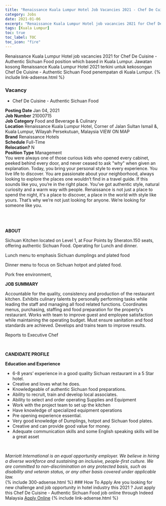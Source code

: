 ```yaml
---
title: "Renaissance Kuala Lumpur Hotel Job Vacancies 2021 - Chef De Cuisine - Authentic Sichuan Food" 
category: Jobs 
date: 2021-01-06 
excerpt: "Renaissance Kuala Lumpur Hotel job vacancies 2021 for Chef De Cuisine - Authentic Sichuan Food position which based in Kuala Lumpur. Jawatan kosong Renaissance Kuala Lumpur Hotel 2021 terkini untuk kekosongan Chef De Cuisine - Authentic Sichuan Food penempatan di Kuala Lumpur" 
tags: [Kuala Lumpur] 
toc: true 
toc_label: TOC 
toc_icon: "fire" 
--- 
```


Renaissance Kuala Lumpur Hotel job vacancies 2021 for Chef De Cuisine - Authentic Sichuan Food position which based in Kuala Lumpur. Jawatan kosong Renaissance Kuala Lumpur Hotel 2021 terkini untuk kekosongan Chef De Cuisine - Authentic Sichuan Food penempatan di Kuala Lumpur. 
{% include link-adsense.html %} 
### Vacancy 
- Chef De Cuisine - Authentic Sichuan Food 
<div><div><b>Posting Date</b> Jan 04, 2021<br>
<b>Job Number</b> 21000715<br>
<b>Job Category</b> Food and Beverage &amp; Culinary<br>
<b>Location</b> Renaissance Kuala Lumpur Hotel, Corner of Jalan Sultan Ismail &amp;, Kuala Lumpur, Wilayah Persekutuan, Malaysia VIEW ON MAP<br>
<b>Brand</b> Renaissance Hotels<br>
<b>Schedule</b> Full-Time<br>
<b>Relocation?</b> N<br>
<b>Position Type</b> Management<br>
<div>
<div><div><div><div>You were always one of those curious kids who opened every cabinet, peeked behind every door, and never ceased to ask "why" when given an explanation. Today, you bring your personal style to every experience. You live life to discover. You are passionate about your neighborhood, always looking to explore the places one wouldn&#8217;t find in a travel guide. If this sounds like you, you&#8217;re in the right place. You&#8217;ve got authentic style, natural curiosity and a warm way with people. Renaissance is not just a place to spend the night, it's a place to discover, a place in the world with style like yours. That&#8217;s why we&#8217;re not just looking for anyone. We&#8217;re looking for someone like you.</div><br>
</div><br>
</div></div></div><br>
<div><p><b>ABOUT</b></p>
<p>Sichuan Kitchen located on Level 1, at Four Points by Sheraton.150 seats, offering authentic Sichuan Food. Operating for Lunch and dinner.
</p><p>Lunch menu to emphasis Sichuan dumplings and plated food</p>
<p>Dinner menu to focus on Sichuan hotpot and plated food.</p>
<p>Pork free environment,<br>
</p><p></p><p><b>JOB SUMMARY</b></p>
<p>Accountable for the quality, consistency and production of the restaurant kitchen. Exhibits culinary talents by personally performing tasks while leading the staff and managing all food related functions. Coordinates menus, purchasing, staffing and food preparation for the property's restaurant. Works with team to improve guest and employee satisfaction while maintaining the operating budget. Must ensure sanitation and food standards are achieved. Develops and trains team to improve results.</p>
<p>Reports to Executive Chef</p><br>
<p></p><p><b>CANDIDATE PROFILE</b><b>
</b></p><p><b>Education and Experience</b></p>
<ul><li>6-8 years&#8217; experience in a good quality Sichuan restaurant in a 5 Star hotel.</li>
<li>Creative and loves what he does.</li>
<li>Knowledgeable of authentic Sichuan food preparations.</li>
<li>Ability to recruit, train and develop local associates.</li>
<li>Ability to select and order operating Supplies and Equipment</li>
<li>Work with the project team to set up the kitchen</li>
<li>Have knowledge of specialized equipment operations</li>
<li>Pre opening experience essential.</li>
<li>Very good knowledge of Dumplings, hotpot and Sichuan food plates.</li>
<li>Creative and can provide good value for money.</li>
<li>Adequate communication skills and some English speaking skills will be a great asset</li></ul><br>
</div><p></p><i>Marriott International is an equal opportunity employer. We believe in hiring a diverse workforce and sustaining an inclusive, people-first culture. We are committed to non-discrimination on any protected basis, such as disability and veteran status, or any other basis covered under applicable law.</i></div></div> 
{% include 300-adsense.html %} 
### How To Apply 
Are you looking for new challenge and job opportunity in hotel industry this 2021 ?
Just apply this Chef De Cuisine - Authentic Sichuan Food job online through Indeed Malaysia 
<a href="https://malaysia.indeed.com/viewjob?jk=327c59dd5f4b417f" class="btn btn--info" target="_blank" rel="nofollow noopenner">Apply Online</a> 
{% include link-adsense.html %} 